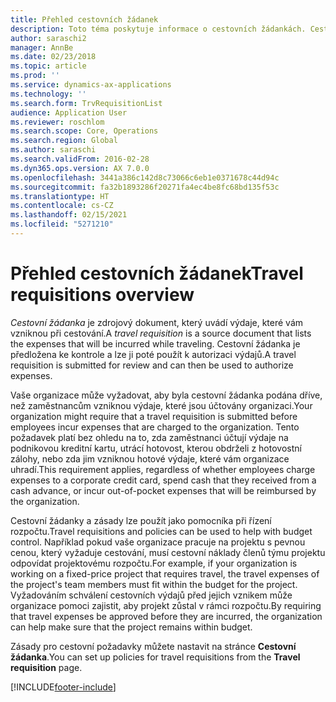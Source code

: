 ```yaml
---
title: Přehled cestovních žádanek
description: Toto téma poskytuje informace o cestovních žádankách. Cestovní žádanka dokumentuje plánované cestovní výdaje.
author: saraschi2
manager: AnnBe
ms.date: 02/23/2018
ms.topic: article
ms.prod: ''
ms.service: dynamics-ax-applications
ms.technology: ''
ms.search.form: TrvRequisitionList
audience: Application User
ms.reviewer: roschlom
ms.search.scope: Core, Operations
ms.search.region: Global
ms.author: saraschi
ms.search.validFrom: 2016-02-28
ms.dyn365.ops.version: AX 7.0.0
ms.openlocfilehash: 3441a386c142d8c73066c6eb1e0371678c44d94c
ms.sourcegitcommit: fa32b1893286f20271fa4ec4be8fc68bd135f53c
ms.translationtype: HT
ms.contentlocale: cs-CZ
ms.lasthandoff: 02/15/2021
ms.locfileid: "5271210"
---
```

# <a name="travel-requisitions-overview"></a><span data-ttu-id="c9a15-104">Přehled cestovních žádanek</span><span class="sxs-lookup"><span data-stu-id="c9a15-104">Travel requisitions overview</span></span>

<span data-ttu-id="c9a15-105">*Cestovní žádanka* je zdrojový dokument, který uvádí výdaje, které vám vzniknou při cestování.</span><span class="sxs-lookup"><span data-stu-id="c9a15-105">A *travel requisition* is a source document that lists the expenses that will be incurred while traveling.</span></span> <span data-ttu-id="c9a15-106">Cestovní žádanka je předložena ke kontrole a lze ji poté použít k autorizaci výdajů.</span><span class="sxs-lookup"><span data-stu-id="c9a15-106">A travel requisition is submitted for review and can then be used to authorize expenses.</span></span>

<span data-ttu-id="c9a15-107">Vaše organizace může vyžadovat, aby byla cestovní žádanka podána dříve, než zaměstnancům vzniknou výdaje, které jsou účtovány organizaci.</span><span class="sxs-lookup"><span data-stu-id="c9a15-107">Your organization might require that a travel requisition is submitted before employees incur expenses that are charged to the organization.</span></span> <span data-ttu-id="c9a15-108">Tento požadavek platí bez ohledu na to, zda zaměstnanci účtují výdaje na podnikovou kreditní kartu, utrácí hotovost, kterou obdrželi z hotovostní zálohy, nebo zda jim vzniknou hotové výdaje, které vám organizace uhradí.</span><span class="sxs-lookup"><span data-stu-id="c9a15-108">This requirement applies, regardless of whether employees charge expenses to a corporate credit card, spend cash that they received from a cash advance, or incur out-of-pocket expenses that will be reimbursed by the organization.</span></span>

<span data-ttu-id="c9a15-109">Cestovní žádanky a zásady lze použít jako pomocníka při řízení rozpočtu.</span><span class="sxs-lookup"><span data-stu-id="c9a15-109">Travel requisitions and policies can be used to help with budget control.</span></span> <span data-ttu-id="c9a15-110">Například pokud vaše organizace pracuje na projektu s pevnou cenou, který vyžaduje cestování, musí cestovní náklady členů týmu projektu odpovídat projektovému rozpočtu.</span><span class="sxs-lookup"><span data-stu-id="c9a15-110">For example, if your organization is working on a fixed-price project that requires travel, the travel expenses of the project's team members must fit within the budget for the project.</span></span> <span data-ttu-id="c9a15-111">Vyžadováním schválení cestovních výdajů před jejich vznikem může organizace pomoci zajistit, aby projekt zůstal v rámci rozpočtu.</span><span class="sxs-lookup"><span data-stu-id="c9a15-111">By requiring that travel expenses be approved before they are incurred, the organization can help make sure that the project remains within budget.</span></span>

<span data-ttu-id="c9a15-112">Zásady pro cestovní požadavky můžete nastavit na stránce **Cestovní žádanka**.</span><span class="sxs-lookup"><span data-stu-id="c9a15-112">You can set up policies for travel requisitions from the **Travel requisition** page.</span></span>


[!INCLUDE[footer-include](../includes/footer-banner.md)]